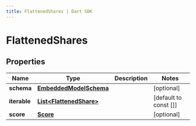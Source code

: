 ```yaml
---
title: FlattenedShares | Dart SDK
---
```


# FlattenedShares

## Properties
Name | Type | Description | Notes
------------ | ------------- | ------------- | -------------
**schema** | [**EmbeddedModelSchema**](EmbeddedModelSchema) |  | [optional] 
**iterable** | [**List\<FlattenedShare\>**](FlattenedShare) |  | [default to const []]
**score** | [**Score**](Score) |  | [optional] 


